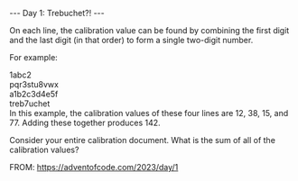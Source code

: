 --- Day 1: Trebuchet?! ---

On each line, the calibration value can be found by combining the first digit and the last digit (in that order) 
to form a single two-digit number.

For example:

1abc2\
pqr3stu8vwx\
a1b2c3d4e5f\
treb7uchet\
In this example, the calibration values of these four lines are 12, 38, 15, and 77. 
Adding these together produces 142.

Consider your entire calibration document. What is the sum of all of the calibration values?

FROM: https://adventofcode.com/2023/day/1